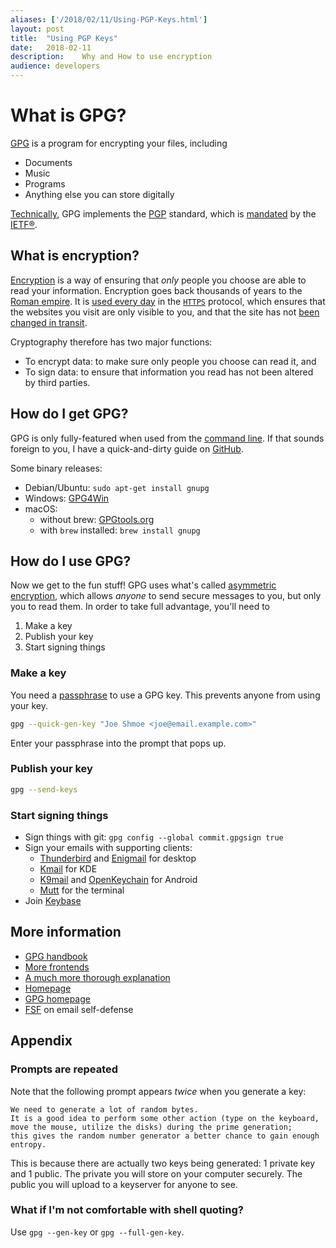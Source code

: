 ```yaml
---
aliases: ['/2018/02/11/Using-PGP-Keys.html']
layout:	post
title:	"Using PGP Keys"
date:	2018-02-11
description:	Why and How to use encryption
audience: developers
---
```


# What is GPG?

[GPG][gpg homepage] is a program for encrypting your files, including
- Documents
- Music
- Programs
- Anything else you can store digitally

[Technically][xkcd technically], GPG implements the [PGP][pgp homepage] standard,
which is [mandated][standard] by the [IETF®][ietf].

## What is encryption?

[Encryption][encryption] is a way of ensuring that *only* people you choose
are able to read your information. Encryption goes back thousands of years
to the [Roman empire][caesar cipher]. It is [used every day](https://doesmysiteneedhttps.com/)
in the [`HTTPS`][https] protocol, which ensures that the websites you visit
are only visible to you, and that the site has not [been changed in transit][comcast inject].

Cryptography therefore has two major functions:
- To encrypt data: to make sure only people you choose can read it, and
- To sign data: to ensure that information you read has not been altered by third parties.


## How do I get GPG?

GPG is only fully-featured when used from the [command line][cli].
If that sounds foreign to you, I have a quick-and-dirty guide on [GitHub][shell intro].

Some binary releases:
- Debian/Ubuntu: `sudo apt-get install gnupg`
- Windows: [GPG4Win](https://gpg4win.org/download.html)
- macOS:
    - without brew: [GPGtools.org](https://gpgtools.org/)
    - with `brew` installed: `brew install gnupg `

## How do I use GPG?
Now we get to the fun stuff! GPG uses what's called [asymmetric encryption][public-key crypto],
which allows *anyone* to send secure messages to you, but only you to read them.
In order to take full advantage, you'll need to
1. Make a key
2. Publish your key
3. Start signing things

### Make a key
You need a [passphrase](https://whatisapassphrase.com/) to use a GPG key.
This prevents anyone from using your key.

```sh
gpg --quick-gen-key "Joe Shmoe <joe@email.example.com>"
```
Enter your passphrase into the prompt that pops up.

### Publish your key
```sh
gpg --send-keys
```

### Start signing things

- Sign things with git:
`gpg config --global commit.gpgsign true`
- Sign your emails with supporting clients:
    * [Thunderbird][thunderbird] and [Enigmail][enigmail] for desktop
    * [Kmail](https://www.kde.org/applications/internet/kmail/) for KDE
    * [K9mail](https://k9mail.github.io/) and [OpenKeychain](https://openkeychain.org/)
    for Android
    * [Mutt](https://gnupg.org/software/swlist.html#mutt) for the terminal
- Join [Keybase](https://keybase.io/)

## More information
- [GPG handbook](https://www.gnupg.org/gph/en/manual/book1.html)
- [More frontends](https://gnupg.org/software/frontends.html)
- [A much more thorough explanation](https://www.glump.net/howto/cryptography/practical-introduction-to-gnu-privacy-guard-in-windows)
- [Homepage](https://www.openpgp.org/)
- [GPG homepage](https://gnupg.org/)
- [FSF](https://emailselfdefense.fsf.org/en/) on email self-defense

## Appendix
### Prompts are repeated
Note that the following prompt appears *twice* when you generate a key:

```
We need to generate a lot of random bytes.
It is a good idea to perform some other action (type on the keyboard,
move the mouse, utilize the disks) during the prime generation;
this gives the random number generator a better chance to gain enough entropy.
```

This is because there are actually two keys being generated:
1 private key and 1 public. The private you will store on your computer
securely. The public you will upload to a keyserver for anyone to see.

### What if I'm not comfortable with shell quoting?
Use `gpg --gen-key` or `gpg --full-gen-key`.

[thunderbird]: https://www.mozilla.org/en-US/thunderbird/
[enigmail]: https://www.enigmail.net/index.php/en/
[shell intro]: https://github.com/jyn514/215-resources/blob/master/tutorials/ShellIntro.pdf
[gpg homepage]: https://gnupg.org/
[pgp homepage]: https://www.openpgp.org/
[standard]: https://www.ietf.org/rfc/rfc4880.txt
[ietf]: https://www.ietf.org/
[caesar cipher]: https://en.wikipedia.org/wiki/Caesar_cipher
[xkcd technically]: https://www.xkcd.com/1475/
[encryption]: https://en.wikipedia.org/wiki/Encryption
[https]: https://en.wikipedia.org/wiki/HTTPS
[comcast inject]: https://gist.github.com/ryankearney/4146814
[cli]: https://en.wikipedia.org/wiki/Command-line_interface
[public-key crypto]: https://en.wikipedia.org/wiki/Public-key_cryptography
